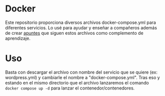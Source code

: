 # Docker

Este repositorio proporciona diversos archivos docker-compose.yml para diferentes servicios. Lo usé para ayudar y enseñar a compañeros además de crear [apuntes](https://www.notion.so/rexwithluv/Docker-e331c9945e0a4764a38df847c7a5b0aa) que siguen estos archivos como complemento de aprendizaje.

# Uso

Basta con descargar el archivo con nombre del servicio que se quiere (ex: wordpress.yml) y cambiarle el nombre a "docker-compose.yml". Tras eso y estando en el mismo directorio que el archivo lanzaremos el comando `docker compose up -d` para lanzar el contenedor/contenedores.

